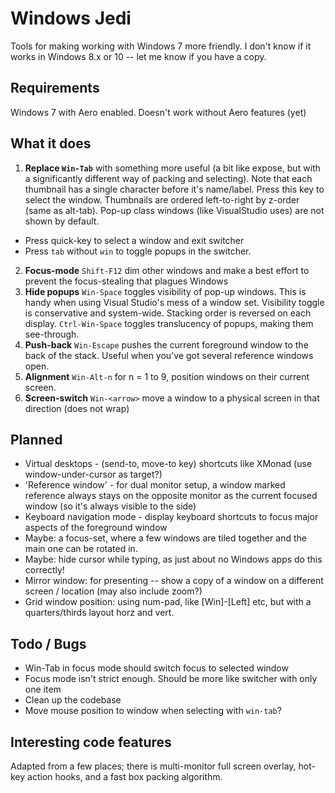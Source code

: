 Windows Jedi
============

Tools for making working with Windows 7 more friendly.
I don't know if it works in Windows 8.x or 10 -- let me know if you have a copy.

Requirements
------------
Windows 7 with Aero enabled. Doesn't work without Aero features (yet)

What it does
------------
 1. **Replace `Win-Tab`** with something more useful (a bit like expose, but with a significantly different way of packing
   and selecting). Note that each thumbnail has a single character before it's name/label. Press this key to select the window.
   Thumbnails are ordered left-to-right by z-order (same as alt-tab). Pop-up class windows (like
   VisualStudio uses) are not shown by default.
   * Press quick-key to select a window and exit switcher
   * Press `tab` without `win` to toggle popups in the switcher.
 2. **Focus-mode** `Shift-F12` dim other windows and make a best effort to prevent the focus-stealing that plagues Windows
 3. **Hide popups**
    `Win-Space` toggles visibility of pop-up windows. This is handy when using Visual Studio's mess of
   a window set. Visibility toggle is conservative and system-wide. Stacking order is reversed on each display.
    `Ctrl-Win-Space` toggles translucency of popups, making them see-through.
 4. **Push-back** `Win-Escape` pushes the current foreground window to the back of the stack. Useful when you've got several reference windows open.
 5. **Alignment** `Win-Alt-n` for n = 1 to 9, position windows on their current screen.
 6. **Screen-switch** `Win-<arrow>` move a window to a physical screen in that direction (does not wrap)

Planned
-------
 * Virtual desktops - (send-to, move-to key) shortcuts like XMonad (use window-under-cursor as target?)
 * 'Reference window' - for dual monitor setup, a window marked reference always stays on the opposite monitor
   as the current focused window (so it's always visible to the side)
 * Keyboard navigation mode - display keyboard shortcuts to focus major aspects of the foreground window
 * Maybe: a focus-set, where a few windows are tiled together and the main one can be rotated in.
 * Maybe: hide cursor while typing, as just about no Windows apps do this correctly! 
 * Mirror window: for presenting -- show a copy of a window on a different screen / location (may also include zoom?)
 * Grid window position: using num-pad, like [Win]-[Left] etc, but with a quarters/thirds layout horz and vert.

Todo / Bugs
-----------
 * Win-Tab in focus mode should switch focus to selected window
 * Focus mode isn't strict enough. Should be more like switcher with only one item
 * Clean up the codebase
 * Move mouse position to window when selecting with `win-tab`?

Interesting code features
-------------------------
Adapted from a few places; there is multi-monitor full screen overlay, hot-key action hooks, and a fast box packing algorithm.
